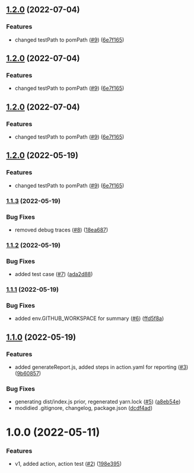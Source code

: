 ## [1.2.0](https://github.com/liatrio/run-gatling/compare/v1.1.3...v1.2.0) (2022-07-04)


### Features

* changed testPath to pomPath ([#9](https://github.com/liatrio/run-gatling/issues/9)) ([6e7f165](https://github.com/liatrio/run-gatling/commit/6e7f1654c75ad988368671e8bba56c81ced3cbf3))

## [1.2.0](https://github.com/liatrio/run-gatling/compare/v1.1.3...v1.2.0) (2022-07-04)


### Features

* changed testPath to pomPath ([#9](https://github.com/liatrio/run-gatling/issues/9)) ([6e7f165](https://github.com/liatrio/run-gatling/commit/6e7f1654c75ad988368671e8bba56c81ced3cbf3))

## [1.2.0](https://github.com/liatrio/run-gatling/compare/v1.1.3...v1.2.0) (2022-07-04)


### Features

* changed testPath to pomPath ([#9](https://github.com/liatrio/run-gatling/issues/9)) ([6e7f165](https://github.com/liatrio/run-gatling/commit/6e7f1654c75ad988368671e8bba56c81ced3cbf3))

## [1.2.0](https://github.com/liatrio/run-gatling/compare/v1.1.3...v1.2.0) (2022-05-19)


### Features

* changed testPath to pomPath ([#9](https://github.com/liatrio/run-gatling/issues/9)) ([6e7f165](https://github.com/liatrio/run-gatling/commit/6e7f1654c75ad988368671e8bba56c81ced3cbf3))

### [1.1.3](https://github.com/liatrio/run-gatling/compare/v1.1.2...v1.1.3) (2022-05-19)


### Bug Fixes

* removed debug traces ([#8](https://github.com/liatrio/run-gatling/issues/8)) ([18ea687](https://github.com/liatrio/run-gatling/commit/18ea687efba2f74064cc76c79aea3af24fff65ae))

### [1.1.2](https://github.com/liatrio/run-gatling/compare/v1.1.1...v1.1.2) (2022-05-19)


### Bug Fixes

* added test case ([#7](https://github.com/liatrio/run-gatling/issues/7)) ([ada2d88](https://github.com/liatrio/run-gatling/commit/ada2d886d1b4cc49af62d4eb9838a73c79f3ee4b))

### [1.1.1](https://github.com/liatrio/run-gatling/compare/v1.1.0...v1.1.1) (2022-05-19)


### Bug Fixes

* added env.GITHUB_WORKSPACE for summary ([#6](https://github.com/liatrio/run-gatling/issues/6)) ([ffd5f8a](https://github.com/liatrio/run-gatling/commit/ffd5f8a84717cba22536af7eb3b467f106eb9e9b))

## [1.1.0](https://github.com/liatrio/run-gatling/compare/v1.0.0...v1.1.0) (2022-05-19)


### Features

* added generateReport.js, added steps in action.yaml for reporting ([#3](https://github.com/liatrio/run-gatling/issues/3)) ([9b60857](https://github.com/liatrio/run-gatling/commit/9b608571eb15df0eab095e4b95f191c9b7d279e3))


### Bug Fixes

* generating dist/index.js prior, regenerated yarn.lock ([#5](https://github.com/liatrio/run-gatling/issues/5)) ([a8eb54e](https://github.com/liatrio/run-gatling/commit/a8eb54ea4c5b265c0234254f2ac1c0caf49046f5))
* modidied .gitignore, changelog, package.json ([dcdf4ad](https://github.com/liatrio/run-gatling/commit/dcdf4add67031c83f7e6ce56a05ee7b4cc69c4a3))

# 1.0.0 (2022-05-11)


### Features

* v1, added action, action test ([#2](https://github.com/liatrio/run-gatling/issues/2)) ([198e395](https://github.com/liatrio/run-gatling/commit/198e39543cbcab884ee4cc99569ef0c4737e7aa3))
